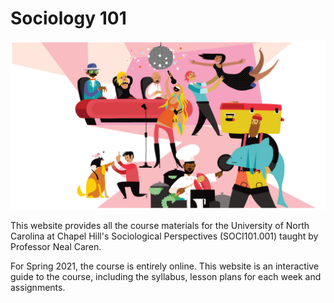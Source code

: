 # Sociology 101

![Drawing of people doing stuff](/images/REALWORLD7_FIG01_CO.jpg)

This website provides all the course materials for the University of North Carolina at Chapel Hill's Sociological Perspectives (SOCI101.001) taught by Professor Neal Caren.

For Spring 2021, the course is entirely online. This website is an interactive guide to the course, including the syllabus, lesson plans for each week and assignments.
